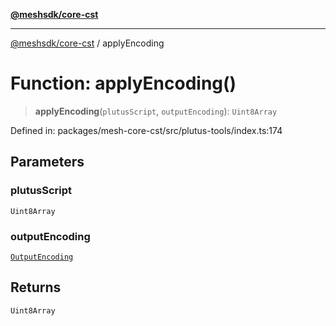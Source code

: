 [**@meshsdk/core-cst**](../README.md)

***

[@meshsdk/core-cst](../globals.md) / applyEncoding

# Function: applyEncoding()

> **applyEncoding**(`plutusScript`, `outputEncoding`): `Uint8Array`

Defined in: packages/mesh-core-cst/src/plutus-tools/index.ts:174

## Parameters

### plutusScript

`Uint8Array`

### outputEncoding

[`OutputEncoding`](../type-aliases/OutputEncoding.md)

## Returns

`Uint8Array`
